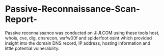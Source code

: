 # Passive-Reconnaissance-Scan-Report-
Passive reconnaissance was conducted on JIJI.COM using these tools host, whois, cve, dig, dnsrecon, wafw00f and spiderfoot osint which provided insight into the domain DNS record, IP address, hosting information and little potential vulnerability.
